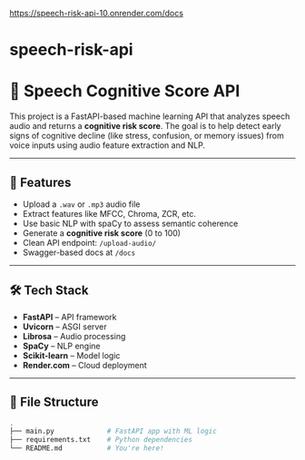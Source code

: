 
https://speech-risk-api-10.onrender.com/docs
# speech-risk-api
# 🧠 Speech Cognitive Score API

This project is a FastAPI-based machine learning API that analyzes speech audio and returns a **cognitive risk score**. The goal is to help detect early signs of cognitive decline (like stress, confusion, or memory issues) from voice inputs using audio feature extraction and NLP.

---

## 🚀 Features

- Upload a `.wav` or `.mp3` audio file
- Extract features like MFCC, Chroma, ZCR, etc.
- Use basic NLP with spaCy to assess semantic coherence
- Generate a **cognitive risk score** (0 to 100)
- Clean API endpoint: `/upload-audio/`
- Swagger-based docs at `/docs`

---

## 🛠️ Tech Stack

- **FastAPI** – API framework
- **Uvicorn** – ASGI server
- **Librosa** – Audio processing
- **SpaCy** – NLP engine
- **Scikit-learn** – Model logic
- **Render.com** – Cloud deployment

---

## 📁 File Structure

```bash
.
├── main.py             # FastAPI app with ML logic
├── requirements.txt    # Python dependencies
└── README.md           # You're here!


